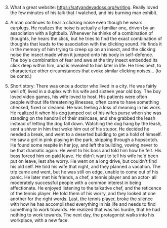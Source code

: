 3. What a great website: https://satyandevadoss.org/writing. Really loved the few minutes of his talk that I watched, and his burning man exhibit. 

2. A man continues to hear a clicking noise even though he wears earplugs. He realizes the noise is actually a familiar one, driven by an association with a lightbulb. Whenever he thinks of a combination of thoughts, he hears the click, but he tries to find the exact combination of thoughts that leads to the association with the clicking sound. He finds it in the memory of him trying to creep up on an insect, and the clicking noise the insect made when it jumped onto his body in self-defence. The boy's combination of fear and awe at the tiny insect embedded its click deep within him, and is revealed to him later in life. He tries next, to characterize other circumstances that evoke similar clicking noises... (to be contd.)

1. Short story: There was once a doctor who lived in a city. He was fairly well off, lived in a duplex with his wife and sixteen year old boy. The boy loved video games, his wife loved to host. His patients were often people without life threatening illnesses, often came to have something checked, fixed or cleaned. He was feeling a loss of meaning in his work. He realized it when his dog jumped out of his wifes purse when she was standing on the handrail of their staircase, and she grabbed the leash instead of letting the dog fall down. Watching the dog hang by the leash, sent a shiver in him that woke him out of his stupor. He decided he needed a break, and went to a deserted building to get a hold of himself. He saw a girl in pink playing in the park, skipping through a hopscotch. He found some respite in her joy, and left the building, vowing never to be that dramatic again. He went to his boss and told him how he felt. His boss forced him on paid leave. He didn't want to tell his wife he'd been put on leave, lest she worry. He went on a long drive, but couldn't find his old self. He told his wife that night, and they planned a vacation. The trip came and went, but he was still on edge, unable to come out of his panic. He later met his friends, a chef, a tennis player and an actor- all moderately successful people with a common interest in being affectionate. He enjoyed listening to the talkative chef, and the reticence of the tennis player. He told them of his worry, and they looked at one another for the right words. Last, the tennis player, broke the silence with how he has accomplished everything in his life and needs to find something to work towards. He realized that was his hurdle, that he had nothing to work towards. The next day, the protagonist walks into his workplace, with a new face.


